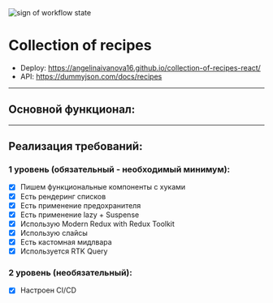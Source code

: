 <img src="https://github.com/angelinaivanova16/collection-of-recipes-react/actions/workflows/workflow.yml/badge.svg" alt="sign of workflow state">

# Collection of recipes

- Deploy: https://angelinaivanova16.github.io/collection-of-recipes-react/
- API: https://dummyjson.com/docs/recipes

---
## Основной функционал:
---
## Реализация требований:
### 1 уровень (обязательный - необходимый минимум):
- [x] Пишем функциональные компоненты c хуками
- [x] Есть рендеринг списков
- [x] Есть применение предохранителя
- [x] Есть применение lazy + Suspense
- [x] Использую Modern Redux with Redux Toolkit
- [x] Использую слайсы
- [x] Есть кастомная мидлвара
- [x] Используется RTK Query

### 2 уровень (необязательный):
- [x] Настроен CI/CD
